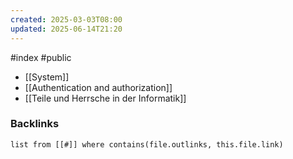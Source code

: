 ```yaml
---
created: 2025-03-03T08:00
updated: 2025-06-14T21:20
---
```

#index #public

- [[System]]
- [[Authentication and authorization]]
- [[Teile und Herrsche in der Informatik]]

### Backlinks
```dataview 
list from [[#]] where contains(file.outlinks, this.file.link)
```

